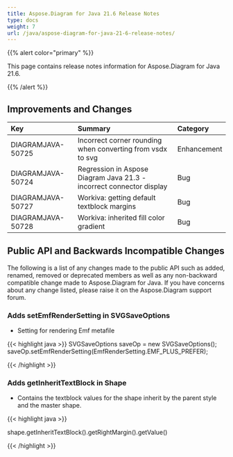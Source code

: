 ```yaml
---
title: Aspose.Diagram for Java 21.6 Release Notes
type: docs
weight: 7
url: /java/aspose-diagram-for-java-21-6-release-notes/
---
```


{{% alert color="primary" %}}

This page contains release notes information for Aspose.Diagram for Java 21.6.

{{% /alert %}}
## **Improvements and Changes** ##

|**Key**|**Summary**|**Category**|
| :- | :- | :- |
|DIAGRAMJAVA-50725|Incorrect corner rounding when converting from vsdx to svg|Enhancement|
|DIAGRAMJAVA-50724|Regression in Aspose Diagram Java 21.3 - incorrect connector display|Bug|
|DIAGRAMJAVA-50727|Workiva: getting default textblock margins|Bug|
|DIAGRAMJAVA-50728|Workiva: inherited fill color gradient|Bug|
## **Public API and Backwards Incompatible Changes**
The following is a list of any changes made to the public API such as added, renamed, removed or deprecated members as well as any non-backward compatible change made to Aspose.Diagram for Java. If you have concerns about any change listed, please raise it on the Aspose.Diagram support forum.
### **Adds setEmfRenderSetting in SVGSaveOptions**
-  Setting for rendering Emf metafile

{{< highlight java >}}
SVGSaveOptions saveOp = new SVGSaveOptions();          
saveOp.setEmfRenderSetting(EmfRenderSetting.EMF_PLUS_PREFER);

{{< /highlight >}}
### **Adds getInheritTextBlock in Shape**
-  Contains the textblock values for the shape inherit by the parent style and the master shape.

{{< highlight java >}}

 shape.getInheritTextBlock().getRightMargin().getValue()

{{< /highlight >}}
